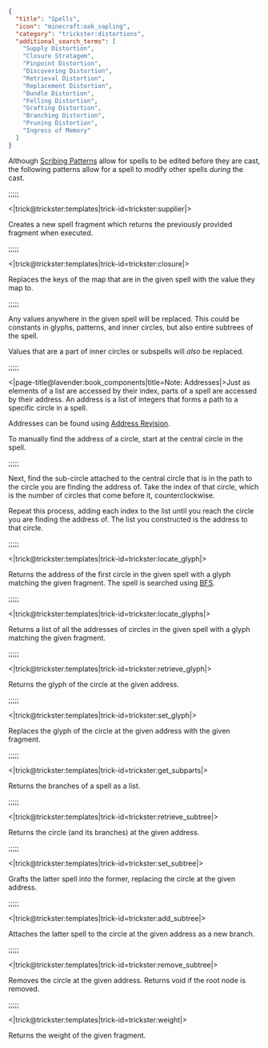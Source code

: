 ```json
{
  "title": "Spells",
  "icon": "minecraft:oak_sapling",
  "category": "trickster:distortions",
  "additional_search_terms": [
    "Supply Distortion",
    "Closure Stratagem",
    "Pinpoint Distortion",
    "Discovering Distortion",
    "Retrieval Distortion",
    "Replacement Distortion",
    "Bundle Distortion",
    "Felling Distortion",
    "Grafting Distortion",
    "Branching Distortion",
    "Pruning Distortion",
    "Ingress of Memory"
  ]
}
```

Although [Scribing Patterns](^trickster:editing) allow for spells to be edited before they are cast, 
the following patterns allow for a spell to modify other spells *during* the cast.

;;;;;

<|trick@trickster:templates|trick-id=trickster:supplier|>

Creates a new spell fragment which returns the previously provided fragment when executed.

;;;;;

<|trick@trickster:templates|trick-id=trickster:closure|>

Replaces the keys of the map that are in the given spell with the value they map to.

;;;;;

Any values anywhere in the given spell will be replaced. 
This could be constants in glyphs, patterns, and inner circles,
but also entire subtrees of the spell.


Values that are a part of inner circles or subspells will *also* be replaced.

;;;;;

<|page-title@lavender:book_components|title=Note: Addresses|>Just as elements of a list are accessed by their index, 
parts of a spell are accessed by their address. 
An address is a list of integers that forms a path to a specific circle in a spell.


Addresses can be found using [Address Revision](^trickster:editing#29).


To manually find the address of a circle, start at the central circle in the spell.

;;;;;

Next, find the sub-circle attached to the central circle that is in the
path to the circle you are finding the address of. Take the index of that circle, which is the number of circles that come before it, counterclockwise. 


Repeat this process, adding each index to the list until you reach the circle you are finding the address of. The list you constructed is the address to
that circle.

;;;;;

<|trick@trickster:templates|trick-id=trickster:locate_glyph|>

Returns the address of the first circle in the given spell with a glyph matching the given fragment. 
The spell is searched using [BFS](https://en.wikipedia.org/wiki/Breadth-first_search).

;;;;;

<|trick@trickster:templates|trick-id=trickster:locate_glyphs|>

Returns a list of all the addresses of circles in the given spell with a glyph matching the given fragment.

;;;;;

<|trick@trickster:templates|trick-id=trickster:retrieve_glyph|>

Returns the glyph of the circle at the given address.

;;;;;

<|trick@trickster:templates|trick-id=trickster:set_glyph|>

Replaces the glyph of the circle at the given address with the given fragment.

;;;;;

<|trick@trickster:templates|trick-id=trickster:get_subparts|>

Returns the branches of a spell as a list.

;;;;;

<|trick@trickster:templates|trick-id=trickster:retrieve_subtree|>

Returns the circle (and its branches) at the given address.

;;;;;

<|trick@trickster:templates|trick-id=trickster:set_subtree|>

Grafts the latter spell into the former, replacing the circle at the given address.

;;;;;

<|trick@trickster:templates|trick-id=trickster:add_subtree|>

Attaches the latter spell to the circle at the given address as a new branch.

;;;;;

<|trick@trickster:templates|trick-id=trickster:remove_subtree|>

Removes the circle at the given address. Returns void if the root node is removed.

;;;;;

<|trick@trickster:templates|trick-id=trickster:weight|>

Returns the weight of the given fragment.
